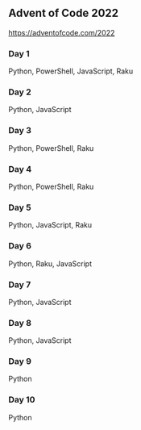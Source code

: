 ## Advent of Code 2022

https://adventofcode.com/2022

### Day 1

Python, PowerShell, JavaScript, Raku

### Day 2

Python, JavaScript

### Day 3

Python, PowerShell, Raku

### Day 4

Python, PowerShell, Raku

### Day 5

Python, JavaScript, Raku

### Day 6

Python, Raku, JavaScript

### Day 7

Python, JavaScript

### Day 8

Python, JavaScript

### Day 9

Python

### Day 10

Python
